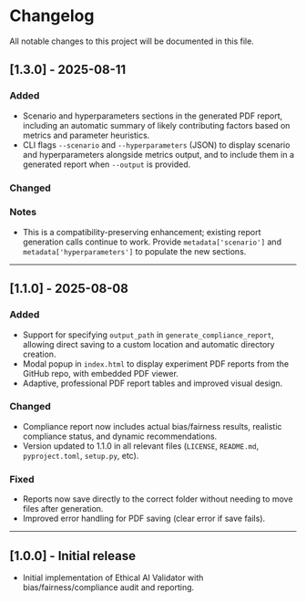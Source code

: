 # Changelog

All notable changes to this project will be documented in this file.

## [1.3.0] - 2025-08-11
### Added
- Scenario and hyperparameters sections in the generated PDF report, including an automatic summary of likely contributing factors based on metrics and parameter heuristics.
- CLI flags `--scenario` and `--hyperparameters` (JSON) to display scenario and hyperparameters alongside metrics output, and to include them in a generated report when `--output` is provided.

### Changed

### Notes
- This is a compatibility-preserving enhancement; existing report generation calls continue to work. Provide `metadata['scenario']` and `metadata['hyperparameters']` to populate the new sections.

---

## [1.1.0] - 2025-08-08
### Added
- Support for specifying `output_path` in `generate_compliance_report`, allowing direct saving to a custom location and automatic directory creation.
- Modal popup in `index.html` to display experiment PDF reports from the GitHub repo, with embedded PDF viewer.
- Adaptive, professional PDF report tables and improved visual design.

### Changed
- Compliance report now includes actual bias/fairness results, realistic compliance status, and dynamic recommendations.
- Version updated to 1.1.0 in all relevant files (`LICENSE`, `README.md`, `pyproject.toml`, `setup.py`, etc).

### Fixed
- Reports now save directly to the correct folder without needing to move files after generation.
- Improved error handling for PDF saving (clear error if save fails).

---

## [1.0.0] - Initial release
- Initial implementation of Ethical AI Validator with bias/fairness/compliance audit and reporting.
 